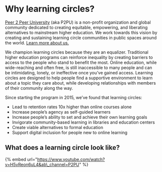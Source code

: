 # Why learning circles?

[Peer 2 Peer University](https://www.p2pu.org/en/) \(aka P2PU\) is a non-profit organization and global community dedicated to creating equitable, empowering, and liberating alternatives to mainstream higher education. We work towards this vision by creating and sustaining learning circle communities in public spaces around the world. [Learn more about us.](https://www.p2pu.org/en/about/)

We champion learning circles because they are an equalizer. Traditional higher education programs can reinforce inequality by creating barriers to access to the people who stand to benefit the most. Online education, while wide-reaching and often free, is still inaccessible to many people and can be intimidating, lonely, or ineffective once you’ve gained access. Learning circles are designed to help people find a supportive environment to learn about a topic they care about, while developing relationships with members of their community along the way. 

Since starting the program in 2015, we’ve found that learning circles:

* Lead to retention rates 10x higher than online courses alone
* Increase people’s agency as self-guided learners
* Increase people’s ability to set and achieve their own learning goals
* Invigorate community-based learning in libraries and education centers
* Create viable alternatives to formal education
* Support digital inclusion for people new to online learning

## **What does a learning circle look like?**

{% embed url="https://www.youtube.com/watch?v=H5vReon6uL4&ab\_channel=P2PU" %}

